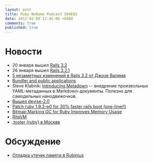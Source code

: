 ```yaml
---
layout: post
title: Ruby NoName Podcast S04E02
date: 2012-02-08 12:45:00 +0400
comments: true
published: true
---
```

# Новости
* 20 января вышел [Rails 3.2](http://weblog.rubyonrails.org/2012/1/20/rails-3-2-0-faster-dev-mode-routing-explain-queries-tagged-logger-store)
* 26 января вышел [Rails 3.2.1](http://weblog.rubyonrails.org/2012/1/26/rails-3-2-1-has-been-released)
* [5 незаметных изменений в Rails 3.2 от Джозе Валима](http://blog.plataformatec.com.br/2012/01/my-five-favorite-hidden-features-in-rails-3-2/)
* [Bundler and public applications](http://blog.phusion.nl/2012/01/19/bundler-and-public-applications/)
* Steve Klabnik: [Introducing Metadown][1] -- внедрение произвольных YAML-метаданных в Markdown-документы. Полезно для самодельных нанодвижочков.
* [Вышел devise-2.0](http://blog.plataformatec.com.br/2012/01/devise-2-0-released/)
* [Patch ruby 1.9.3-p0 for 30% faster rails boot (one-liner!)](https://gist.github.com/1688857)
* [Bitmap Marking GC for Ruby Improves Memory Usage](http://www.infoq.com/news/2012/01/bitmap-marking-gc)
* [RiteVM](http://www.reddit.com/r/ruby/comments/k9jce/ruby_ritevm_faq_and_timeline_updates/)
* [.toster {ruby} в Москве](http://toster.ru/)

# Обсуждение
* [Отладка утечек памяти в Rubinius](http://rubini.us/doc/en/tools/memory-analysis/)

[1]: http://blog.steveklabnik.com/posts/2012-1-23-introducing-metadown "Introducing Metadown"
